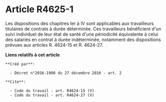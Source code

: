 # Article R4625-1

Les dispositions des chapitres Ier à IV sont applicables aux travailleurs titulaires de contrats à durée déterminée. Ces
travailleurs bénéficient d'un suivi individuel de leur état de santé d'une périodicité équivalente à celui des salariés en
contrat à durée indéterminée, notamment des dispositions prévues aux articles R. 4624-15 et R. 4624-27.

**Liens relatifs à cet article**

	**Créé par**:

	  - Décret n°2016-1908 du 27 décembre 2016 - art. 2

	**Cite**:

	  - Code du travail - art. R4624-15 (V)
	  - Code du travail - art. R4624-27 (V)
